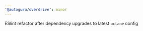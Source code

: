 ```yaml
---
'@autoguru/overdrive': minor
---
```


ESlint refactor after dependency upgrades to latest `octane` config

